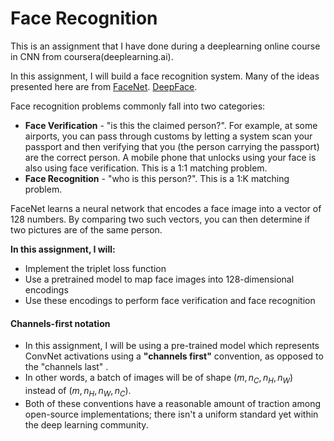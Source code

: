 
# Face Recognition

This is an assignment that I have done during a deeplearning online course in CNN from coursera(deeplearning.ai). 

In this assignment, I will build a face recognition system. Many of the ideas presented here are from [FaceNet](https://arxiv.org/pdf/1503.03832.pdf). [DeepFace](https://research.fb.com/wp-content/uploads/2016/11/deepface-closing-the-gap-to-human-level-performance-in-face-verification.pdf). 

Face recognition problems commonly fall into two categories: 

- **Face Verification** - "is this the claimed person?". For example, at some airports, you can pass through customs by letting a system scan your passport and then verifying that you (the person carrying the passport) are the correct person. A mobile phone that unlocks using your face is also using face verification. This is a 1:1 matching problem. 
- **Face Recognition** - "who is this person?". This is a 1:K matching problem. 

FaceNet learns a neural network that encodes a face image into a vector of 128 numbers. By comparing two such vectors, you can then determine if two pictures are of the same person.
    
**In this assignment, I will:**
- Implement the triplet loss function
- Use a pretrained model to map face images into 128-dimensional encodings
- Use these encodings to perform face verification and face recognition

#### Channels-first notation

* In this assignment, I will be using a pre-trained model which represents ConvNet activations using a **"channels first"** convention, as opposed to the "channels last" . 
* In other words, a batch of images will be of shape $(m, n_C, n_H, n_W)$ instead of $(m, n_H, n_W, n_C)$. 
* Both of these conventions have a reasonable amount of traction among open-source implementations; there isn't a uniform standard yet within the deep learning community. 

